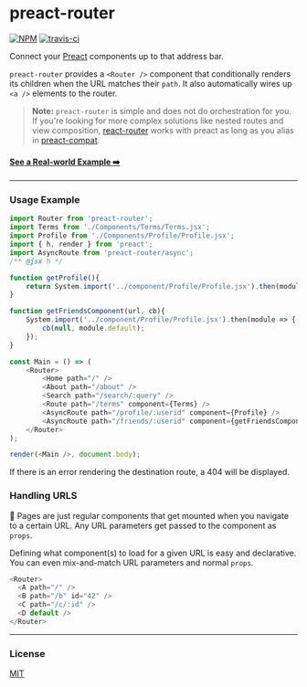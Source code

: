 # preact-router

[![NPM](http://img.shields.io/npm/v/preact-router.svg)](https://www.npmjs.com/package/preact-router)
[![travis-ci](https://travis-ci.org/developit/preact-router.svg)](https://travis-ci.org/developit/preact-router)

Connect your [Preact] components up to that address bar.

`preact-router` provides a `<Router />` component that conditionally renders its children when the URL matches their `path`. It also automatically wires up `<a />` elements to the router.

> **Note:** `preact-router` is simple and does not do orchestration for you. If you're looking for more complex solutions like nested routes and view composition, [react-router](https://github.com/ReactTraining/react-router) works with preact as long as you alias in [preact-compat](https://github.com/developit/preact-compat).

#### [See a Real-world Example :arrow_right:](http://jsfiddle.net/developit/qc73v9va/)

---


### Usage Example

```js
import Router from 'preact-router';
import Terms from './Components/Terms/Terms.jsx';
import Profile from './Components/Profile/Profile.jsx';
import { h, render } from 'preact';
import AsyncRoute from 'preact-router/async';
/** @jsx h */

function getProfile(){
	return System.import('../component/Profile/Profile.jsx').then(module => module.default);
}

function getFriendsComponent(url, cb){
	System.import('../component/Profile/Profile.jsx').then(module => {
		cb(null, module.default);
	});
}

const Main = () => (
	<Router>
		<Home path="/" />
		<About path="/about" />
		<Search path="/search/:query" />
		<Route path="/terms" component={Terms} />
		<AsyncRoute path="/profile/:userid" component={Profile} />
		<AsyncRoute path="/friends/:userid" component={getFriendsComponent} />
	</Router>
);

render(<Main />, document.body);
```

If there is an error rendering the destination route, a 404 will be displayed.

### Handling URLS

:information_desk_person: Pages are just regular components that get mounted when you navigate to a certain URL.
Any URL parameters get passed to the component as `props`.

Defining what component(s) to load for a given URL is easy and declarative.
You can even mix-and-match URL parameters and normal `props`.

```js
<Router>
  <A path="/" />
  <B path="/b" id="42" />
  <C path="/c/:id" />
  <D default />
</Router>
```



---


### License

[MIT]


[Preact]: https://github.com/developit/preact
[MIT]: http://choosealicense.com/licenses/mit/
